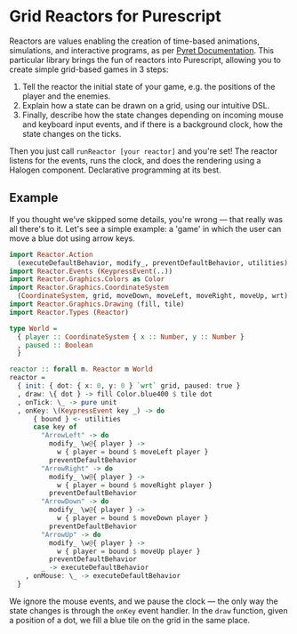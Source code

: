 # Grid Reactors for Purescript

Reactors are values enabling the creation of time-based animations, simulations, and interactive programs, as per [Pyret Documentation](https://www.pyret.org/docs/latest/reactors.html). This particular library brings the fun of reactors into Purescript, allowing you to create simple grid-based games in 3 steps:

1. Tell the reactor the initial state of your game, e.g. the positions of the player and the enemies.
2. Explain how a state can be drawn on a grid, using our intuitive DSL.
3. Finally, describe how the state changes depending on incoming mouse and keyboard input events, and if there is a background clock, how the state changes on the ticks.

Then you just call `runReactor [your reactor]` and you're set! The reactor listens for the events, runs the clock, and does the rendering using a Halogen component. Declarative programming at its best.

## Example

If you thought we've skipped some details, you're wrong — that really was all there's to it. Let's see a simple example: a 'game' in which the user can move a blue dot using arrow keys.

```haskell
import Reactor.Action
  (executeDefaultBehavior, modify_, preventDefaultBehavior, utilities)
import Reactor.Events (KeypressEvent(..))
import Reactor.Graphics.Colors as Color
import Reactor.Graphics.CoordinateSystem
  (CoordinateSystem, grid, moveDown, moveLeft, moveRight, moveUp, wrt)
import Reactor.Graphics.Drawing (fill, tile)
import Reactor.Types (Reactor)

type World =
  { player :: CoordinateSystem { x :: Number, y :: Number }
  , paused :: Boolean
  }

reactor :: forall m. Reactor m World
reactor =
  { init: { dot: { x: 0, y: 0 } `wrt` grid, paused: true }
  , draw: \{ dot } -> fill Color.blue400 $ tile dot
  , onTick: \_ -> pure unit
  , onKey: \(KeypressEvent key _) -> do
      { bound } <- utilities
      case key of
        "ArrowLeft" -> do
          modify_ \w@{ player } ->
            w { player = bound $ moveLeft player }
          preventDefaultBehavior
        "ArrowRight" -> do
          modify_ \w@{ player } ->
            w { player = bound $ moveRight player }
          preventDefaultBehavior
        "ArrowDown" -> do
          modify_ \w@{ player } ->
            w { player = bound $ moveDown player }
          preventDefaultBehavior
        "ArrowUp" -> do
          modify_ \w@{ player } ->
            w { player = bound $ moveUp player }
          preventDefaultBehavior
        _ -> executeDefaultBehavior
    , onMouse: \_ -> executeDefaultBehavior
  }
```

We ignore the mouse events, and we pause the clock — the only way the state changes is through the `onKey` event handler. In the `draw` function, given a position of a dot, we fill a blue tile on the grid in the same place.
